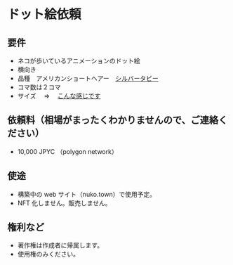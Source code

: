 # ドット絵依頼

## 要件

- ネコが歩いているアニメーションのドット絵
- 横向き
- 品種　アメリカンショートヘアー　[シルバータビー](https://www.google.com/search?q=%E3%82%A2%E3%83%A1%E3%83%AA%E3%82%AB%E3%83%B3%E3%82%B7%E3%83%A7%E3%83%BC%E3%83%88%E3%83%98%E3%82%A2%E3%83%BC+%E3%82%B7%E3%83%AB%E3%83%90%E3%83%BC%E3%82%BF%E3%83%93%E3%83%BC&sxsrf=AOaemvLh0yVBMyX6bvvKyTyrboEp1MpOFg:1634011561459&source=lnms&tbm=isch&sa=X&ved=2ahUKEwjvn7e1_8PzAhVLfXAKHTxNAvEQ_AUoAXoECAEQAw&biw=1271&bih=1084&dpr=1.5)
- コマ数は２コマ
- サイズ　 ⇒ 　[こんな感じです](https://gifmagazine.net/post_images/1731196)

## 依頼料（相場がまったくわかりませんので、ご連絡ください）

- 10,000 JPYC （polygon network）

## 使途

- 構築中の web サイト（nuko.town）で使用予定。
- NFT 化しません。販売しません。

## 権利など

- 著作権は作成者に帰属します。
- 使用権のみください。
